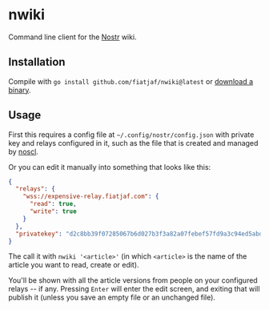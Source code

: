 nwiki
=====

Command line client for the [Nostr](https://github.com/fiatjaf/nostr) wiki.

## Installation

Compile with `go install github.com/fiatjaf/nwiki@latest` or [download a binary](https://github.com/fiatjaf/nwiki/releases).

## Usage

First this requires a config file at `~/.config/nostr/config.json` with private key and relays configured in it, such as the file that is created and managed by [noscl](https://github.com/fiatjaf/noscl).

Or you can edit it manually into something that looks like this:

```json
{
  "relays": {
    "wss://expensive-relay.fiatjaf.com": {
      "read": true,
      "write": true
    }
  },
  "privatekey": "d2c8bb39f07285067b6d027b3f3a82a07febef57fd9a3c94ed5abde11e29804c"
}
```

The call it with `nwiki '<article>'` (in which `<article>` is the name of the article you want to read, create or edit).

You'll be shown with all the article versions from people on your configured relays -- if any. Pressing `Enter` will enter the edit screen, and exiting that will publish it (unless you save an empty file or an unchanged file).
